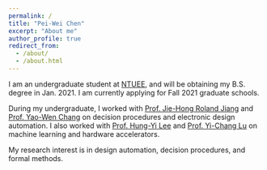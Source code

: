 ```yaml
---
permalink: /
title: "Pei-Wei Chen"
excerpt: "About me"
author_profile: true
redirect_from: 
  - /about/
  - /about.html
---
```


I am an undergraduate student at [NTUEE](https://web.ee.ntu.edu.tw/eng/index.php), and will be obtaining my B.S. degree in Jan. 2021.
I am currently applying for Fall 2021 graduate schools.

During my undergraduate, I worked with [Prof. Jie-Hong Roland Jiang](http://cc.ee.ntu.edu.tw/~jhjiang/) and [Prof. Yao-Wen Chang](http://cc.ee.ntu.edu.tw/~ywchang/) on decision procedures and electronic design automation.
I also worked with [Prof. Hung-Yi Lee](http://speech.ee.ntu.edu.tw/~tlkagk/index.html) and [Prof. Yi-Chang Lu](https://sites.google.com/view/ldps-giee-ntu/home/advisor) on machine learning and hardware accelerators.

My research interest is in design automation, decision procedures, and formal methods.
